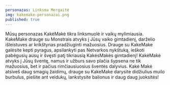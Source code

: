 ```yaml
---
personazas: Linksma Mergaitė
img: kakemake-personazai.png
published: true
---
```

Mūsų personazas KakėMakė tikra linksmuolė ir vaikų mylimiausia. KakeMake drauge su Monstrais atvyks į Jūsų vaiko gimtadienį, darželio išleistuves ar krikštynas pradžiuginti mažuosius. Drauge su KakeMake galėsite kepti pyragus, apsilankyti pas Netvarkos nykštuką, ieškoti pabėgusių ausų ir švęsti patį tikriausią KakėsMakės gimtadienį!  KakėMakė atvyks į Jūsų šventę, namus ir užburs savo plačia šypsena ne tik mažuosius, bet ir pačius rimčiausiuosius šventės dalyvius. Kakė Makė atsiveš daug smagių žaidimų, drauge su KakeMake darysite didžiulius muilo burbulus, piešite ant veidukų, lankstysite balionus ir daug daug juoksitės!